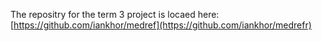 The repositry for the term 3 project is locaed here:  
[https://github.com/iankhor/medref](https://github.com/iankhor/medrefr)